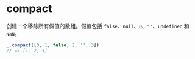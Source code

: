 # compact

创建一个移除所有假值的数组。假值包括 `false`、`null`、`0`、`""`、`undefined` 和 `NaN`。

```ts
_.compact([0, 1, false, 2, '', 3])
// => [1, 2, 3]
```
